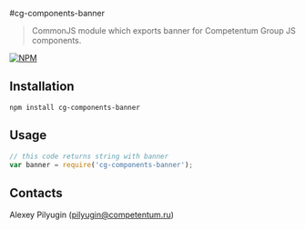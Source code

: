 #cg-components-banner
 > CommonJS module which exports banner for Competentum Group JS components.

[![NPM][npm-image]][npm-url]


## Installation

`npm install cg-components-banner`

## Usage
```javascript
// this code returns string with banner
var banner = require('cg-components-banner');

```

## Contacts
Alexey Pilyugin ([pilyugin@competentum.ru](mailto:pilyugin@competentum.ru))

[npm-url]: https://www.npmjs.com/package/cg-components-banner
[npm-image]: https://img.shields.io/npm/v/cg-components-banner.svg
